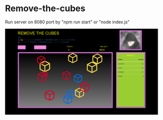 # Remove-the-cubes
Run server on 8080 port by "npm run start" or "node index.js"

![Screenshot](public/screenshots/Screenshot_2.png)
